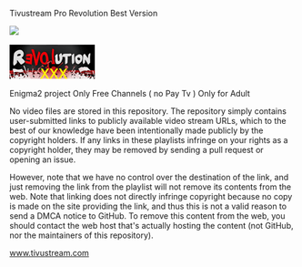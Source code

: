 Tivustream Pro Revolution Best Version

![](https://komarev.com/ghpvc/?username=Belfagor2005)

<img src="https://github.com/Belfagor2005/revolutionxxx/blob/main/usr/lib/enigma2/python/Plugins/Extensions/revolutionx/logo.png">

Enigma2 project
Only Free Channels ( no Pay Tv ) 
Only for Adult


No video files are stored in this repository. The repository simply contains user-submitted links to publicly available video stream URLs, which to the best of our knowledge have been intentionally made publicly by the copyright holders. If any links in these playlists infringe on your rights as a copyright holder, they may be removed by sending a pull request or opening an issue.

However, note that we have no control over the destination of the link, and just removing the link from the playlist will not remove its contents from the web. Note that linking does not directly infringe copyright because no copy is made on the site providing the link, and thus this is not a valid reason to send a DMCA notice to GitHub. To remove this content from the web, you should contact the web host that's actually hosting the content (not GitHub, nor the maintainers of this repository).


www.tivustream.com
